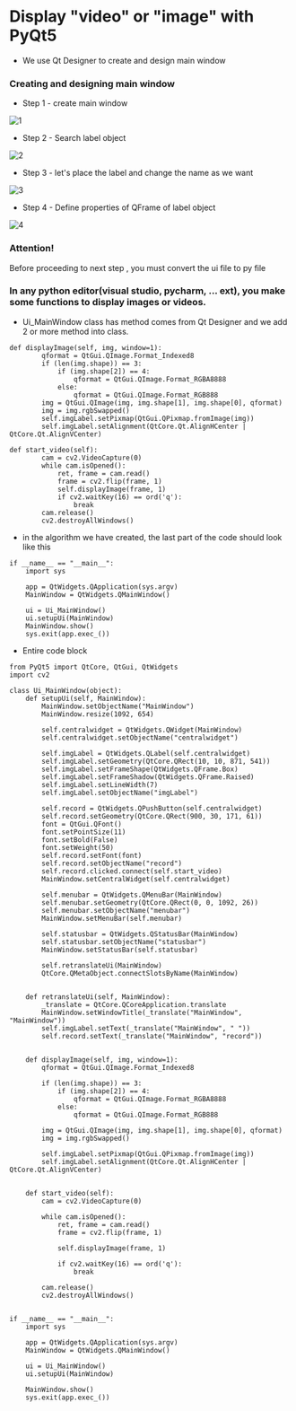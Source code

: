 # Display "video" or "image" with PyQt5

* We use Qt Designer to create and design main window

### Creating and designing main window

* Step 1 - create main window

![1](https://user-images.githubusercontent.com/71969819/189677827-16d28567-045e-4d8d-b697-387ded02e72f.png)


* Step 2 - Search label object

![2](https://user-images.githubusercontent.com/71969819/189677981-b144205d-e252-4b80-858a-122feb56a6af.png)


* Step 3 - let's place the label and change the name as we want

![3](https://user-images.githubusercontent.com/71969819/189678226-78da9774-9234-4e00-9428-d10ea409afb1.png)


* Step 4 - Define properties of QFrame of label object 

![4](https://user-images.githubusercontent.com/71969819/189678526-9c2f34fb-8896-465e-a179-1ae1371bca1d.png)


### Attention! 
  Before proceeding to next step , you must convert the ui file to py file

### In any python editor(visual studio, pycharm, ... ext), you make some functions to display images or videos.

* Ui_MainWindow class has method comes from Qt Designer and we add 2 or more method into class.

```
def displayImage(self, img, window=1):
        qformat = QtGui.QImage.Format_Indexed8
        if (len(img.shape)) == 3:
            if (img.shape[2]) == 4:
                qformat = QtGui.QImage.Format_RGBA8888
            else:
                qformat = QtGui.QImage.Format_RGB888
        img = QtGui.QImage(img, img.shape[1], img.shape[0], qformat)
        img = img.rgbSwapped()
        self.imgLabel.setPixmap(QtGui.QPixmap.fromImage(img))
        self.imgLabel.setAlignment(QtCore.Qt.AlignHCenter | QtCore.Qt.AlignVCenter)
```


```
def start_video(self):
        cam = cv2.VideoCapture(0)
        while cam.isOpened():
            ret, frame = cam.read()
            frame = cv2.flip(frame, 1)
            self.displayImage(frame, 1)
            if cv2.waitKey(16) == ord('q'):
                break
        cam.release()
        cv2.destroyAllWindows()
```

* in the algorithm we have created, the last part of the code should look like this

```
if __name__ == "__main__":
    import sys
    
    app = QtWidgets.QApplication(sys.argv)
    MainWindow = QtWidgets.QMainWindow()
    
    ui = Ui_MainWindow()
    ui.setupUi(MainWindow)
    MainWindow.show()
    sys.exit(app.exec_())
```

* Entire code block

```
from PyQt5 import QtCore, QtGui, QtWidgets
import cv2

class Ui_MainWindow(object):
    def setupUi(self, MainWindow):
        MainWindow.setObjectName("MainWindow")
        MainWindow.resize(1092, 654)
        
        self.centralwidget = QtWidgets.QWidget(MainWindow)
        self.centralwidget.setObjectName("centralwidget")
        
        self.imgLabel = QtWidgets.QLabel(self.centralwidget)
        self.imgLabel.setGeometry(QtCore.QRect(10, 10, 871, 541))
        self.imgLabel.setFrameShape(QtWidgets.QFrame.Box)
        self.imgLabel.setFrameShadow(QtWidgets.QFrame.Raised)
        self.imgLabel.setLineWidth(7)
        self.imgLabel.setObjectName("imgLabel")
        
        self.record = QtWidgets.QPushButton(self.centralwidget)
        self.record.setGeometry(QtCore.QRect(900, 30, 171, 61))
        font = QtGui.QFont()
        font.setPointSize(11)
        font.setBold(False)
        font.setWeight(50)
        self.record.setFont(font)
        self.record.setObjectName("record")
        self.record.clicked.connect(self.start_video)
        MainWindow.setCentralWidget(self.centralwidget)
        
        self.menubar = QtWidgets.QMenuBar(MainWindow)
        self.menubar.setGeometry(QtCore.QRect(0, 0, 1092, 26))
        self.menubar.setObjectName("menubar")
        MainWindow.setMenuBar(self.menubar)
        
        self.statusbar = QtWidgets.QStatusBar(MainWindow)
        self.statusbar.setObjectName("statusbar")
        MainWindow.setStatusBar(self.statusbar)
        
        self.retranslateUi(MainWindow)
        QtCore.QMetaObject.connectSlotsByName(MainWindow)
        
        
    def retranslateUi(self, MainWindow):
        _translate = QtCore.QCoreApplication.translate
        MainWindow.setWindowTitle(_translate("MainWindow", "MainWindow"))
        self.imgLabel.setText(_translate("MainWindow", " "))
        self.record.setText(_translate("MainWindow", "record"))
        
        
    def displayImage(self, img, window=1):
        qformat = QtGui.QImage.Format_Indexed8
        
        if (len(img.shape)) == 3:
            if (img.shape[2]) == 4:
                qformat = QtGui.QImage.Format_RGBA8888
            else:
                qformat = QtGui.QImage.Format_RGB888
                
        img = QtGui.QImage(img, img.shape[1], img.shape[0], qformat)
        img = img.rgbSwapped()
        
        self.imgLabel.setPixmap(QtGui.QPixmap.fromImage(img))
        self.imgLabel.setAlignment(QtCore.Qt.AlignHCenter | QtCore.Qt.AlignVCenter)
        
        
    def start_video(self):
        cam = cv2.VideoCapture(0)
        
        while cam.isOpened():
            ret, frame = cam.read()
            frame = cv2.flip(frame, 1)
            
            self.displayImage(frame, 1)
            
            if cv2.waitKey(16) == ord('q'):
                break
                
        cam.release()
        cv2.destroyAllWindows()
        
        
if __name__ == "__main__":
    import sys
    
    app = QtWidgets.QApplication(sys.argv)
    MainWindow = QtWidgets.QMainWindow()
    
    ui = Ui_MainWindow()
    ui.setupUi(MainWindow)
    
    MainWindow.show()
    sys.exit(app.exec_())
``` 

